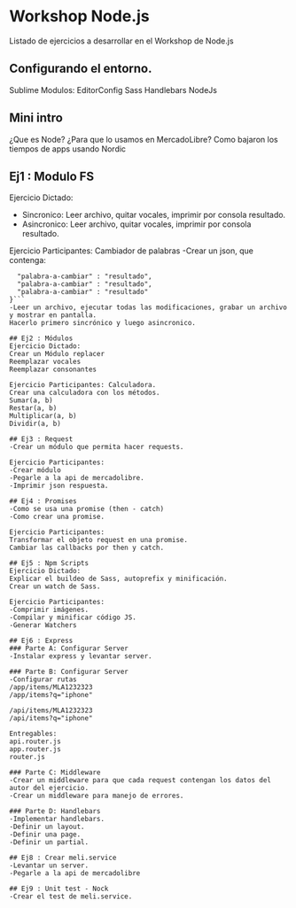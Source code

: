 # Workshop Node.js
Listado de ejercicios a desarrollar en el Workshop de Node.js

## Configurando el entorno.
Sublime Modulos:
EditorConfig
Sass
Handlebars
NodeJs

## Mini intro
¿Que es Node?
¿Para que lo usamos en MercadoLibre?
Como bajaron los tiempos de apps usando Nordic

## Ej1 : Modulo FS
Ejercicio Dictado:
- Sincronico: Leer archivo, quitar vocales, imprimir por consola resultado.
- Asincronico: Leer archivo, quitar vocales, imprimir por consola resultado.

Ejercicio Participantes: Cambiador de palabras
-Crear un json, que contenga:
```{ 
  "palabra-a-cambiar" : "resultado",
  "palabra-a-cambiar" : "resultado",
  "palabra-a-cambiar" : "resultado"
}```
-Leer un archivo, ejecutar todas las modificaciones, grabar un archivo y mostrar en pantalla.
Hacerlo primero sincrónico y luego asincronico.

## Ej2 : Módulos
Ejercicio Dictado:
Crear un Módulo replacer
Reemplazar vocales
Reemplazar consonantes

Ejercicio Participantes: Calculadora.
Crear una calculadora con los métodos.
Sumar(a, b)
Restar(a, b)
Multiplicar(a, b)
Dividir(a, b)

## Ej3 : Request
-Crear un módulo que permita hacer requests.

Ejercicio Participantes: 
-Crear módulo
-Pegarle a la api de mercadolibre.
-Imprimir json respuesta.

## Ej4 : Promises
-Como se usa una promise (then - catch)
-Como crear una promise.

Ejercicio Participantes: 
Transformar el objeto request en una promise.
Cambiar las callbacks por then y catch.

## Ej5 : Npm Scripts
Ejercicio Dictado:
Explicar el buildeo de Sass, autoprefix y minificación. 
Crear un watch de Sass.

Ejercicio Participantes: 
-Comprimir imágenes.
-Compilar y minificar código JS.
-Generar Watchers

## Ej6 : Express
### Parte A: Configurar Server
-Instalar express y levantar server.

### Parte B: Configurar Server
-Configurar rutas
/app/items/MLA1232323
/app/items?q="iphone"

/api/items/MLA1232323
/api/items?q="iphone"

Entregables:
api.router.js
app.router.js
router.js

### Parte C: Middleware
-Crear un middleware para que cada request contengan los datos del autor del ejercicio.
-Crear un middleware para manejo de errores.

### Parte D: Handlebars
-Implementar handlebars.
-Definir un layout.
-Definir una page.
-Definir un partial.

## Ej8 : Crear meli.service
-Levantar un server.
-Pegarle a la api de mercadolibre

## Ej9 : Unit test - Nock
-Crear el test de meli.service.
